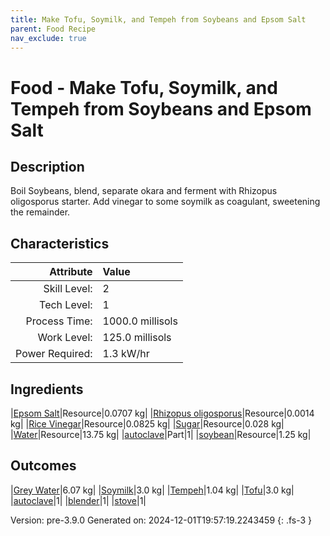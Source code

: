 ```yaml
---
title: Make Tofu, Soymilk, and Tempeh from Soybeans and Epsom Salt
parent: Food Recipe
nav_exclude: true
---
```

# Food - Make Tofu, Soymilk, and Tempeh from Soybeans and Epsom Salt

## Description
Boil Soybeans, blend, separate okara and ferment with Rhizopus&#10;&#9;&#9;&#9;oligosporus starter. Add vinegar to some soymilk as coagulant,&#10;&#9;&#9;&#9;sweetening the remainder.

## Characteristics

| Attribute      | Value |
|--------:|:------|
|Skill Level:|2|
|Tech Level:|1|
|Process Time:|1000.0 millisols|
|Work Level:|125.0 millisols|
|Power Required:|1.3 kW/hr|

## Ingredients

|[Epsom Salt](../resource/epsom-salt.html)|Resource|0.0707 kg|
|[Rhizopus oligosporus](../resource/rhizopus-oligosporus.html)|Resource|0.0014 kg|
|[Rice Vinegar](../resource/rice-vinegar.html)|Resource|0.0825 kg|
|[Sugar](../resource/sugar.html)|Resource|0.028 kg|
|[Water](../resource/water.html)|Resource|13.75 kg|
|[autoclave](../part/autoclave.html)|Part|1|
|[soybean](../resource/soybean.html)|Resource|1.25 kg|

## Outcomes

|[Grey Water](../resource/grey-water.html)|6.07 kg|
|[Soymilk](../resource/soymilk.html)|3.0 kg|
|[Tempeh](../resource/tempeh.html)|1.04 kg|
|[Tofu](../resource/tofu.html)|3.0 kg|
|[autoclave](../part/autoclave.html)|1|
|[blender](../part/blender.html)|1|
|[stove](../part/stove.html)|1|


Version: pre-3.9.0 Generated on: 2024-12-01T19:57:19.2243459
{: .fs-3 }

